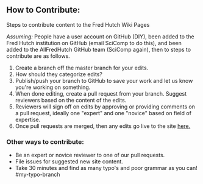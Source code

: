 ## How to Contribute:
Steps to contribute content to the Fred Hutch Wiki Pages

*Assuming:*
People have a user account on GitHub (DIY), been added to the Fred Hutch institution on GitHub (email SciComp to do this), and been added to the AllFredHutch GitHub team (SciComp again), then to steps to contribute are as follows.

  1. Create a branch off the master branch for your edits.
  2. How should they categorize edits?
  3. Publish/push your branch to GitHub to save your work and let us know you're working on something.
  4. When done editing, create a pull request from your branch.  Suggest reviewers based on the content of the edits.
  5. Reviewers will sign off on edits by approving or providing comments on a pull request, ideally one "expert" and one "novice" based on field of expertise.  
  6. Once pull requests are merged, then any edits go live to the site [here.](https://fredhutch.github.io/wiki/)


### Other ways to contribute:
- Be an expert or novice reviewer to one of our pull requests.
- File issues for suggested new site content.
- Take 30 minutes and find as many typo's and poor grammar as you can! #my-typo-branch
